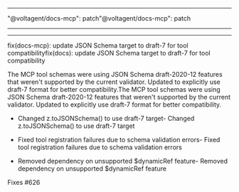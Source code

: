 ------

"@voltagent/docs-mcp": patch"@voltagent/docs-mcp": patch

---

---

fix(docs-mcp): update JSON Schema target to draft-7 for tool compatibilityfix(docs): update JSON Schema target to draft-7 for tool compatibility

The MCP tool schemas were using JSON Schema draft-2020-12 features that weren't supported by the current validator. Updated to explicitly use draft-7 format for better compatibility.The MCP tool schemas were using JSON Schema draft-2020-12 features that weren't supported by the current validator. Updated to explicitly use draft-7 format for better compatibility.

- Changed z.toJSONSchema() to use draft-7 target- Changed z.toJSONSchema() to use draft-7 target

- Fixed tool registration failures due to schema validation errors- Fixed tool registration failures due to schema validation errors

- Removed dependency on unsupported $dynamicRef feature- Removed dependency on unsupported $dynamicRef feature

Fixes #626
